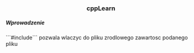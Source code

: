 <h3 align="center">cppLearn</h3>
<h5>Wprowadzenie</h5>
```#include``` pozwala wlaczyc do pliku zrodlowego zawartosc podanego pliku